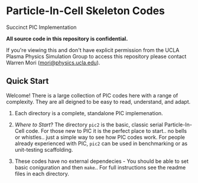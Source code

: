 # Particle-In-Cell Skeleton Codes
Succinct PIC Implementation 

__All source code in this repository is confidential.__

If you're viewing this and don't have explicit permission from the UCLA Plasma Physics Simulation Group to access this repository please contact Warren Mori (mori@physics.ucla.edu).

## Quick Start

Welcome! There is a large collection of PIC codes here with a range of complexity. They are all deigned to be easy to read, understand, and adapt. 

1. Each directory is a complete, standalone PIC implemenation.

2. *Where to Start*? The directory `pic2` is the basic, classic serial Particle-In-Cell code. For those new to PIC it is the perfect place to start.. no bells or whistles.. just a simple way to see how PIC codes work. For people already experienced with PIC, `pic2` can be used in benchmarking or as unit-testing scaffolding.

3. These codes have no external dependecies - You should be able to set basic coniguration and then `make`.. For full instructions see the readme files in each directory.
